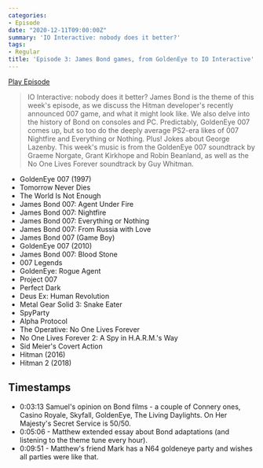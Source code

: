 ```yaml
---
categories:
- Episode
date: "2020-12-11T09:00:00Z"
summary: 'IO Interactive: nobody does it better?'
tags:
- Regular
title: 'Episode 3: James Bond games, from GoldenEye to IO Interactive'
---
```


[Play Episode](https://shows.acast.com/the-back-page-a-video-games-podcast/episodes/6249ec71be92a6001320e9d7)
> IO Interactive: nobody does it better? James Bond is the theme of this week's episode, as we discuss the Hitman developer's recently announced 007 game, and what it might look like. We also delve into the history of Bond on consoles and PC. Predictably, GoldenEye 007 comes up, but so too do the deeply average PS2-era likes of 007 Nightfire and Everything or Nothing. Plus! Jokes about George Lazenby. This week's music is from the GoldenEye 007 soundtrack by Graeme Norgate, Grant Kirkhope and Robin Beanland, as well as the No One Lives Forever soundtrack by Guy Whitman. 

- GoldenEye 007 (1997)
- Tomorrow Never Dies
- The World Is Not Enough
- James Bond 007: Agent Under Fire
- James Bond 007: Nightfire
- James Bond 007: Everything or Nothing
- James Bond 007: From Russia with Love
- James Bond 007 (Game Boy)
- GoldenEye 007 (2010)
- James Bond 007: Blood Stone
- 007 Legends
- GoldenEye: Rogue Agent
- Project 007
- Perfect Dark
- Deus Ex: Human Revolution
- Metal Gear Solid 3: Snake Eater
- SpyParty
- Alpha Protocol
- The Operative: No One Lives Forever
- No One Lives Forever 2: A Spy in H.A.R.M.'s Way
- Sid Meier's Covert Action
- Hitman (2016)
- Hitman 2 (2018)

## Timestamps

- 0:03:13 Samuel's opinion on Bond films - a couple of Connery ones, Casino Royale, Skyfall, GoldenEye, The Living Daylights. On Her Majesty's Secret Service is 50/50.
- 0:05:06 - Matthew extended essay about Bond adaptations (and listening to the theme tune every hour).
- 0:09:51 - Matthew's friend Mark has a N64 goldeneye party and wishes all parties were like that.
